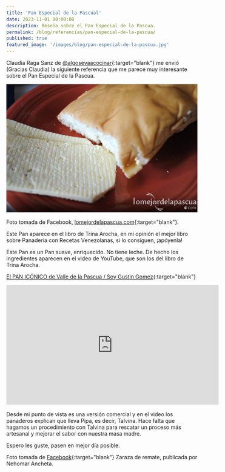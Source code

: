 ```yaml
---
title: 'Pan Especial de la Pascual'
date: 2023-11-01 00:00:00
description: Reseña sobre el Pan Especial de la Pascua.
permalink: /blog/referencias/pan-especial-de-la-pascua/
published: true
featured_image: '/images/blog/pan-especial-de-la-pascua.jpg'
---
```


Claudia Raga Sanz de [@algosevaacocinar](https://instagram.com/algosevaacocinar/){:target="blank"} me envió (Gracias Claudia) la siguiente referencia que me parece muy interesante sobre el Pan Especial de la Pascua.

<img class="post_image" src="/images/blog/pan-especial-con-queso.jpg" alt="{{page.title}}">

Foto tomada de Facebook, [lomejordelapascua.com](https://www.facebook.com/valledelapascua/photos/nada-como-un-pan-especial-de-la-pascua-acompa%C3%B1ado-de-un-buen-queso-llanero-comp%C3%A1/10151628882494492/){:target="blank"}.

Este Pan aparece en el libro de Trina Arocha, en mi opinión el mejor libro sobre Panadería con Recetas Venezolanas, si lo consiguen, ¡apóyenla!

Este Pan es un Pan suave, enriquecido. No tiene leche. De hecho los ingredientes aparecen en el video de YouTube, que son los del libro de Trina Arocha.

[El PAN ICÓNICO de Valle de la Pascua / Soy Gustin Gomez](https://www.youtube.com/watch?v=Q-od27wBnAQ){:target="blank"}

<iframe width="560" height="315" src="https://www.youtube.com/embed/Q-od27wBnAQ?si=qZxyeZfHNr3pyABE" title="YouTube video player" frameborder="0" allow="accelerometer; autoplay; clipboard-write; encrypted-media; gyroscope; picture-in-picture; web-share" referrerpolicy="strict-origin-when-cross-origin" allowfullscreen></iframe>

Desde mi punto de vista es una versión comercial y en el video los panaderos explican que lleva Pipa, es decir, Talvina. Hace falta que hagamos un procedimiento con Talvina para rescatar un proceso más artesanal y mejorar el sabor con nuestra masa madre.

Espero les guste, pasen en mejor día posible.

Foto tomada de [Facebook](https://www.facebook.com/groups/180392445498356/posts/1578927808978139/){:target="blank"} Zaraza de remate, publicada por Nehomar Ancheta.